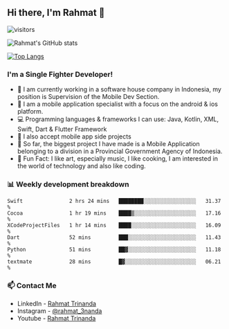 ## Hi there, I'm Rahmat 👋
![visitors](https://visitor-badge.glitch.me/badge?page_id=https://github.com/rahmat3nanda/)

![Rahmat's GitHub stats](https://github-readme-stats.vercel.app/api?username=rahmat3nanda&count_private=true&show_icons=true&theme=radical)

[![Top Langs](https://github-readme-stats.vercel.app/api/top-langs/?username=rahmat3nanda&show_icons=true&theme=radical&layout=compact)](https://github.com/rahmat3nanda/github-readme-stats)

### I'm a Single Fighter Developer!
- :office: I am currently working in a software house company in Indonesia, my position is Supervision of the Mobile Dev Section.
- :iphone: I am a mobile application specialist with a focus on the android & ios platform.
- :computer: Programming languages & frameworks I can use: Java, Kotlin, XML, Swift, Dart & Flutter Framework
- :handshake: I also accept mobile app side projects
- :police_car: So far, the biggest project I have made is a Mobile Application belonging to a division in a Provincial Government Agency of Indonesia.
- :notebook: Fun Fact: I like art, especially music, I like cooking, I am interested in the world of technology and also like coding.

### 📊 Weekly development breakdown

<!--START_SECTION:waka-->

```text
Swift               2 hrs 24 mins   ████████░░░░░░░░░░░░░░░░░   31.37 %
Cocoa               1 hr 19 mins    ████▒░░░░░░░░░░░░░░░░░░░░   17.16 %
XCodeProjectFiles   1 hr 14 mins    ████░░░░░░░░░░░░░░░░░░░░░   16.09 %
Dart                52 mins         ███░░░░░░░░░░░░░░░░░░░░░░   11.43 %
Python              51 mins         ██▓░░░░░░░░░░░░░░░░░░░░░░   11.18 %
textmate            28 mins         █▓░░░░░░░░░░░░░░░░░░░░░░░   06.21 %
```

<!--END_SECTION:waka-->

### 📫 Contact Me
- LinkedIn - [Rahmat Trinanda](https://www.linkedin.com/in/rahmat-trinanda/)
- Instagram - [@rahmat_3nanda](https://www.instagram.com/rahmat_3nanda/)
- Youtube - [Rahmat Trinanda](https://www.youtube.com/channel/UCmhq5_o2cDpYsTtBl24XEAw)
